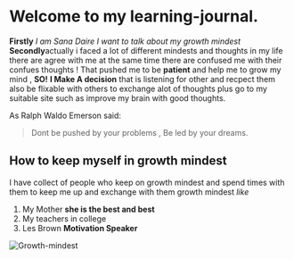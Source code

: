 # Welcome to my learning-journal.

**Firstly** 
*I am Sana Daire*
*I want to talk about my growth mindest*
**Secondly**actually i faced a lot of different mindests and thoughts in my life there are agree with me at the same time there are confused me with their confues thoughts !
That pushed me to be **patient** and help me to grow my mind , **SO!**
**I Make A decision** that is listening for other and recpect them also be flixable with others to exchange alot of thoughts plus go to my suitable site such as improve my brain with good thoughts.

As Ralph Waldo Emerson said:
>Dont be pushed by your problems , Be led by your dreams.


## How to keep myself in growth mindest 
I have collect of people who keep on growth mindest and spend times with them to keep me up and exchange with them growth mindest
*like*
1. My Mother **she is the best and best**
1. My teachers in college 
1. Les Brown **Motivation Speaker**

![Growth-mindest](https://miro.medium.com/max/500/1*aFtggN7wbeBIKCN5i3kTdw.png)






